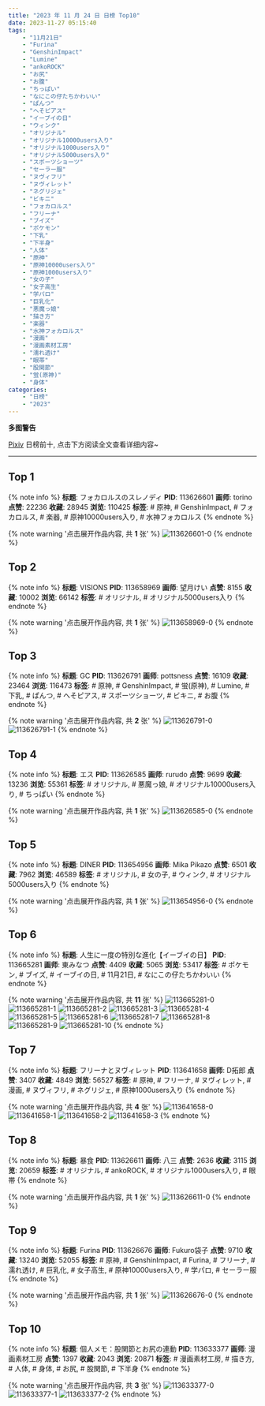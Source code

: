 ```yaml
---
title: "2023 年 11 月 24 日 日榜 Top10"
date: 2023-11-27 05:15:40
tags:
    - "11月21日"
    - "Furina"
    - "GenshinImpact"
    - "Lumine"
    - "ankoROCK"
    - "お尻"
    - "お腹"
    - "ちっぱい"
    - "なにこの仔たちかわいい"
    - "ぱんつ"
    - "へそピアス"
    - "イーブイの日"
    - "ウィンク"
    - "オリジナル"
    - "オリジナル10000users入り"
    - "オリジナル1000users入り"
    - "オリジナル5000users入り"
    - "スポーツショーツ"
    - "セーラー服"
    - "ヌヴィフリ"
    - "ヌヴィレット"
    - "ネグリジェ"
    - "ビキニ"
    - "フォカロルス"
    - "フリーナ"
    - "ブイズ"
    - "ポケモン"
    - "下乳"
    - "下半身"
    - "人体"
    - "原神"
    - "原神10000users入り"
    - "原神1000users入り"
    - "女の子"
    - "女子高生"
    - "学パロ"
    - "巨乳化"
    - "悪魔っ娘"
    - "描き方"
    - "楽器"
    - "水神フォカロルス"
    - "漫画"
    - "漫画素材工房"
    - "濡れ透け"
    - "眼帯"
    - "股関節"
    - "蛍(原神)"
    - "身体"
categories:
    - "日榜"
    - "2023"
---
```


<i class="fa fa-triangle-exclamation"></i>**多图警告**<i class="fa fa-triangle-exclamation"></i>

[Pixiv](https://www.pixiv.net/) 日榜前十, 点击下方阅读全文查看详细内容~

<!-- more -->

---

## Top 1

{% note info %}
**标题**: フォカロルスのスレノディ
**PID**: 113626601 **画师**: torino
**点赞**: 22236 **收藏**: 28945 **浏览**: 110425
**标签**: # 原神, # GenshinImpact, # フォカロルス, # 楽器, # 原神10000users入り, # 水神フォカロルス
{% endnote %}

{% note warning '点击展开作品内容, 共 **1** 张' %}
![113626601-0](https://i.pixiv.re/img-original/img/2023/11/23/00/00/17/113626601_p0.jpg)
{% endnote %}

## Top 2

{% note info %}
**标题**: VISIONS
**PID**: 113658969 **画师**: 望月けい
**点赞**: 8155 **收藏**: 10002 **浏览**: 66142
**标签**: # オリジナル, # オリジナル5000users入り
{% endnote %}

{% note warning '点击展开作品内容, 共 **1** 张' %}
![113658969-0](https://i.pixiv.re/img-original/img/2023/11/24/02/40/36/113658969_p0.png)
{% endnote %}

## Top 3

{% note info %}
**标题**: GC
**PID**: 113626791 **画师**: pottsness
**点赞**: 16109 **收藏**: 23464 **浏览**: 116473
**标签**: # 原神, # GenshinImpact, # 蛍(原神), # Lumine, # 下乳, # ぱんつ, # へそピアス, # スポーツショーツ, # ビキニ, # お腹
{% endnote %}

{% note warning '点击展开作品内容, 共 **2** 张' %}
![113626791-0](https://i.pixiv.re/img-original/img/2023/11/23/00/01/14/113626791_p0.jpg)
![113626791-1](https://i.pixiv.re/img-original/img/2023/11/23/00/01/14/113626791_p1.jpg)
{% endnote %}

## Top 4

{% note info %}
**标题**: エス
**PID**: 113626585 **画师**: rurudo
**点赞**: 9699 **收藏**: 13236 **浏览**: 55361
**标签**: # オリジナル, # 悪魔っ娘, # オリジナル10000users入り, # ちっぱい
{% endnote %}

{% note warning '点击展开作品内容, 共 **1** 张' %}
![113626585-0](https://i.pixiv.re/img-original/img/2023/11/23/00/00/14/113626585_p0.png)
{% endnote %}

## Top 5

{% note info %}
**标题**: DINER
**PID**: 113654956 **画师**: Mika Pikazo
**点赞**: 6501 **收藏**: 7962 **浏览**: 46589
**标签**: # オリジナル, # 女の子, # ウィンク, # オリジナル5000users入り
{% endnote %}

{% note warning '点击展开作品内容, 共 **1** 张' %}
![113654956-0](https://i.pixiv.re/img-original/img/2023/11/24/00/00/02/113654956_p0.png)
{% endnote %}

## Top 6

{% note info %}
**标题**: 人生に一度の特別な進化【イーブイの日】
**PID**: 113665281 **画师**: 東みなつ
**点赞**: 4409 **收藏**: 5065 **浏览**: 53417
**标签**: # ポケモン, # ブイズ, # イーブイの日, # 11月21日, # なにこの仔たちかわいい
{% endnote %}

{% note warning '点击展开作品内容, 共 **11** 张' %}
![113665281-0](https://i.pixiv.re/img-original/img/2023/11/24/12/23/06/113665281_p0.png)
![113665281-1](https://i.pixiv.re/img-original/img/2023/11/24/12/23/06/113665281_p1.png)
![113665281-2](https://i.pixiv.re/img-original/img/2023/11/24/12/23/06/113665281_p2.png)
![113665281-3](https://i.pixiv.re/img-original/img/2023/11/24/12/23/06/113665281_p3.png)
![113665281-4](https://i.pixiv.re/img-original/img/2023/11/24/12/23/06/113665281_p4.png)
![113665281-5](https://i.pixiv.re/img-original/img/2023/11/24/12/23/06/113665281_p5.png)
![113665281-6](https://i.pixiv.re/img-original/img/2023/11/24/12/23/06/113665281_p6.png)
![113665281-7](https://i.pixiv.re/img-original/img/2023/11/24/12/23/06/113665281_p7.png)
![113665281-8](https://i.pixiv.re/img-original/img/2023/11/24/12/23/06/113665281_p8.png)
![113665281-9](https://i.pixiv.re/img-original/img/2023/11/24/12/23/06/113665281_p9.png)
![113665281-10](https://i.pixiv.re/img-original/img/2023/11/24/12/23/06/113665281_p10.png)
{% endnote %}

## Top 7

{% note info %}
**标题**: フリーナとヌヴィレット
**PID**: 113641658 **画师**: D拓郎
**点赞**: 3407 **收藏**: 4849 **浏览**: 56527
**标签**: # 原神, # フリーナ, # ヌヴィレット, # 漫画, # ヌヴィフリ, # ネグリジェ, # 原神1000users入り
{% endnote %}

{% note warning '点击展开作品内容, 共 **4** 张' %}
![113641658-0](https://i.pixiv.re/img-original/img/2023/11/23/15/43/55/113641658_p0.png)
![113641658-1](https://i.pixiv.re/img-original/img/2023/11/23/15/43/55/113641658_p1.png)
![113641658-2](https://i.pixiv.re/img-original/img/2023/11/23/15/43/55/113641658_p2.png)
![113641658-3](https://i.pixiv.re/img-original/img/2023/11/23/15/43/55/113641658_p3.png)
{% endnote %}

## Top 8

{% note info %}
**标题**: 暴食
**PID**: 113626611 **画师**: 八三
**点赞**: 2636 **收藏**: 3115 **浏览**: 20659
**标签**: # オリジナル, # ankoROCK, # オリジナル1000users入り, # 眼帯
{% endnote %}

{% note warning '点击展开作品内容, 共 **1** 张' %}
![113626611-0](https://i.pixiv.re/img-original/img/2023/11/23/00/00/20/113626611_p0.jpg)
{% endnote %}

## Top 9

{% note info %}
**标题**: Furina
**PID**: 113626676 **画师**: Fukuro袋子
**点赞**: 9710 **收藏**: 13240 **浏览**: 52055
**标签**: # 原神, # GenshinImpact, # Furina, # フリーナ, # 濡れ透け, # 巨乳化, # 女子高生, # 原神10000users入り, # 学パロ, # セーラー服
{% endnote %}

{% note warning '点击展开作品内容, 共 **1** 张' %}
![113626676-0](https://i.pixiv.re/img-original/img/2023/11/23/00/00/34/113626676_p0.jpg)
{% endnote %}

## Top 10

{% note info %}
**标题**: 個人メモ：股関節とお尻の連動
**PID**: 113633377 **画师**: 漫画素材工房
**点赞**: 1397 **收藏**: 2043 **浏览**: 20871
**标签**: # 漫画素材工房, # 描き方, # 人体, # 身体, # お尻, # 股関節, # 下半身
{% endnote %}

{% note warning '点击展开作品内容, 共 **3** 张' %}
![113633377-0](https://i.pixiv.re/img-original/img/2023/11/23/07/00/06/113633377_p0.jpg)
![113633377-1](https://i.pixiv.re/img-original/img/2023/11/23/07/00/06/113633377_p1.jpg)
![113633377-2](https://i.pixiv.re/img-original/img/2023/11/23/07/00/06/113633377_p2.jpg)
{% endnote %}
